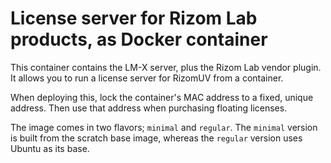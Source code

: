 # License server for Rizom Lab products, as Docker container

This container contains the LM-X server, plus the Rizom Lab vendor plugin. It allows you to run a license server for RizomUV from a container.

When deploying this, lock the container's MAC address to a fixed, unique address. Then use that address when purchasing floating licenses.

The image comes in two flavors; `minimal` and `regular`. The `minimal` version is built from the scratch base image, whereas the `regular` version uses Ubuntu as its base.


